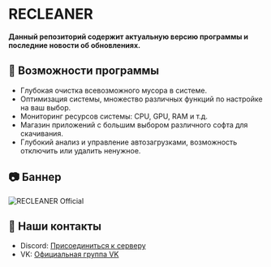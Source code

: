 # RECLEANER

**Данный репозиторий содержит актуальную версию программы и последние новости об обновлениях.**

## 🚀 Возможности программы

- Глубокая очистка всевозможного мусора в системе.
- Оптимизация системы, множество различных функций по настройке на ваш выбор.
- Мониторинг ресурсов системы: CPU, GPU, RAM и т.д.
- Магазин приложений с большим выбором различного софта для скачивания.
- Глубокий анализ и управление автозагрузками, возможность отключить или удалить ненужное.

## 📷 Баннер

![RECLEANER Official](https://media.discordapp.net/attachments/1268674743138259085/1289372258485276703/fon1.png?ex=66f894fd&is=66f7437d&hm=8a60251093314d59ae3e99f7c4210f2cfaf2c0003f6f5a56e209f07c423b65d5&format=webp&quality=lossless&width=1595&height=897)

## 📧 Наши контакты

- Discord: [Присоединиться к серверу](https://discord.gg/uMjN6xrDjM)
- VK: [Официальная группа VK](https://vk.com/recleaner_official)
